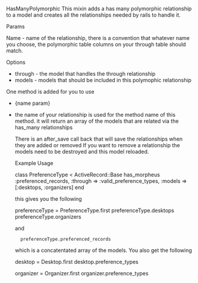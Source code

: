 HasManyPolymorphic
This mixin adds a has many polymorphic relationship to a model and creates all the relationships needed
by rails to handle it.
        
  Params
        
Name - name of the relationship, there is a convention that whatever name you choose, the polymorphic
table columns on your through table should match.
        
  Options
- through - the model that handles the through relationship
- models  - models that should be included in this polymophic relationship
        
        
One method is added for you to use
        
  - {name param}
  - the name of your relationship is used for the method name of this method. it will return
    an array of the models that are related via the has_many relationships
        
    There is an after_save call back that will save the relationships when they are added or removed
    If you want to remove a relationship the models need to be destroyed and this model reloaded.
        
      Example Usage
		  
    class PreferenceType < ActiveRecord::Base
      has_morpheus :preferenced_records,
        :through => :valid_preference_types,
        :models => [:desktops, :organizers]
    end
		  
    this gives you the following
		
    preferenceType = PreferenceType.first
    preferenceType.desktops
    preferenceType.organizers
		   
    and
		   
		  preferenceType.preferenced_records
		   
    which is a concatentated array of the models. You also get the following
		   
    desktop = Desktop.first
    desktop.preference_types
		   
    organizer = Organizer.first
    organizer.preference_types